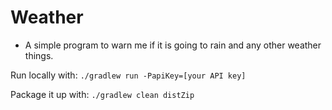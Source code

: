 # Weather

- A simple program to warn me if it is going to rain and any other weather things.


Run locally with:
`./gradlew run -PapiKey=[your API key]`


Package it up with:
`./gradlew clean distZip`
